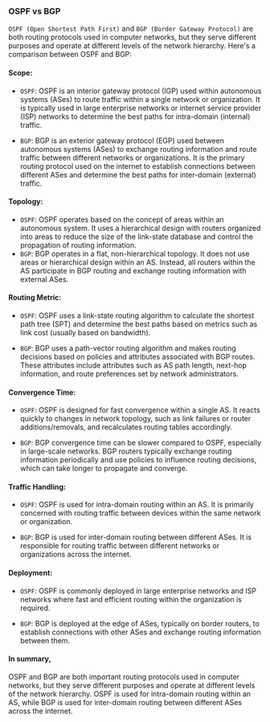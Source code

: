 ### OSPF vs BGP
`OSPF (Open Shortest Path First)` and `BGP (Border Gateway Protocol)` are both routing protocols used in computer networks, but they serve different purposes and operate at different levels of the network hierarchy. Here's a comparison between OSPF and BGP:

#### Scope:

- `OSPF`: OSPF is an interior gateway protocol (IGP) used within autonomous systems (ASes) to route traffic within a single network or organization. It is typically used in large enterprise networks or internet service provider (ISP) networks to determine the best paths for intra-domain (internal) traffic.

- `BGP`: BGP is an exterior gateway protocol (EGP) used between autonomous systems (ASes) to exchange routing information and route traffic between different networks or organizations. It is the primary routing protocol used on the internet to establish connections between different ASes and determine the best paths for inter-domain (external) traffic.

#### Topology:

- `OSPF`: OSPF operates based on the concept of areas within an autonomous system. It uses a hierarchical design with routers organized into areas to reduce the size of the link-state database and control the propagation of routing information.
- `BGP`: BGP operates in a flat, non-hierarchical topology. It does not use areas or hierarchical design within an AS. Instead, all routers within the AS participate in BGP routing and exchange routing information with external ASes.

#### Routing Metric:

- `OSPF`: OSPF uses a link-state routing algorithm to calculate the shortest path tree (SPT) and determine the best paths based on metrics such as link cost (usually based on bandwidth).

- `BGP`: BGP uses a path-vector routing algorithm and makes routing decisions based on policies and attributes associated with BGP routes. These attributes include attributes such as AS path length, next-hop information, and route preferences set by network administrators.

#### Convergence Time:

- `OSPF`: OSPF is designed for fast convergence within a single AS. It reacts quickly to changes in network topology, such as link failures or router additions/removals, and recalculates routing tables accordingly.

- `BGP`: BGP convergence time can be slower compared to OSPF, especially in large-scale networks. BGP routers typically exchange routing information periodically and use policies to influence routing decisions, which can take longer to propagate and converge.

#### Traffic Handling:

- `OSPF`: OSPF is used for intra-domain routing within an AS. It is primarily concerned with routing traffic between devices within the same network or organization.

- `BGP`: BGP is used for inter-domain routing between different ASes. It is responsible for routing traffic between different networks or organizations across the internet.

#### Deployment:

- `OSPF`: OSPF is commonly deployed in large enterprise networks and ISP networks where fast and efficient routing within the organization is required.

- `BGP`: BGP is deployed at the edge of ASes, typically on border routers, to establish connections with other ASes and exchange routing information between them.

#### In summary, 
OSPF and BGP are both important routing protocols used in computer networks, but they serve different purposes and operate at different levels of the network hierarchy. OSPF is used for intra-domain routing within an AS, while BGP is used for inter-domain routing between different ASes across the internet.